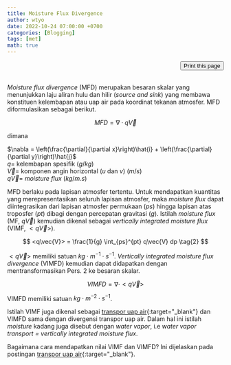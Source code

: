 ```yaml
---
title: Moisture Flux Divergence
author: wtyo
date: 2022-10-24 07:00:00 +0700 
categories: [Blogging] 
tags: [met]
math: true
---
```


<div style="text-align: right;"><input onclick="window.print()" type="button" value="Print this page" /></div><br>

*Moisture flux divergence* (MFD) merupakan besaran skalar yang menunjukkan laju aliran hulu dan hilir (*source and sink*) yang membawa konstituen kelembapan atau uap air pada koordinat tekanan atmosfer. MFD diformulasikan sebagai berikut.

$$ MFD = \nabla \cdot q\vec{V} \tag{1} $$

dimana

$\nabla = \left(\frac{\partial}{\partial x}\right)\hat{i} + \left(\frac{\partial}{\partial y}\right)\hat{j}$<br>
$q =$ kelembapan spesifik ($g/kg$)<br>
$\vec{V} =$ komponen angin horizontal ($u$ dan $v$) ($m/s$)<br>
$q\vec{V} =$ *moisture flux* ($kg/m.s$)<br>

MFD berlaku pada lapisan atmosfer tertentu. Untuk mendapatkan kuantitas yang merepresentasikan seluruh lapisan atmosfer, maka *moisture flux* dapat diintegrasikan dari lapisan atmosfer permukaan ($ps$) hingga lapisan atas troposfer ($pt$) dibagi dengan percepatan gravitasi ($g$). Istilah *moisture flux* (MF, $q\vec{V}$) kemudian dikenal sebagai *vertically integrated moisture flux* (VIMF, $<q\vec{V}>$).

$$ <q\vec{V}> = \frac{1}{g} \int_{ps}^{pt} q\vec{V} dp \tag{2} $$

$<q\vec{V}>$ memiliki satuan $kg\cdot m^{-1} \cdot s^{-1}$. *Vertically integrated moisture flux divergence* (VIMFD) kemudian dapat didapatkan dengan mentransformasikan Pers. 2 ke besaran skalar.

$$ VIMFD = \nabla \cdot <q\vec{V}> $$

VIMFD memiliki satuan $kg\cdot m^{-2} \cdot s^{-1}$.

Istilah VIMF juga dikenal sebagai [transpor uap air](https://yothunder.github.io/posts/transpor-uap-air/){:target="_blank"} dan VIMFD sama dengan divergensi transpor uap air. Dalam hal ini istilah *moisture* kadang juga disebut dengan *water vapor*, i.e *water vapor transport = vertically integrated moisture flux*.

Bagaimana cara mendapatkan nilai VIMF dan VIMFD? Ini dijelaskan pada postingan [transpor uap air](https://yothunder.github.io/posts/transpor-uap-air/#implementasi-di-ncl){:target="_blank"}.